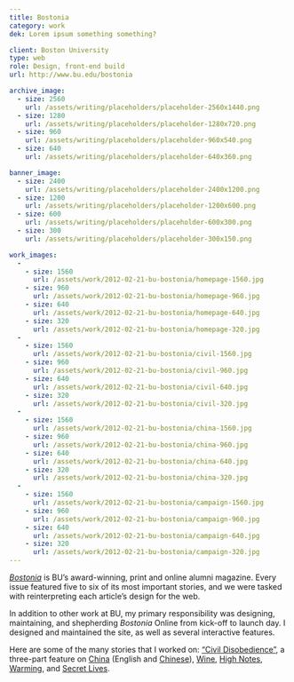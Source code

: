 ```yaml
---
title: Bostonia
category: work
dek: Lorem ipsum something something?

client: Boston University
type: web
role: Design, front-end build
url: http://www.bu.edu/bostonia

archive_image:
  - size: 2560
    url: /assets/writing/placeholders/placeholder-2560x1440.png
  - size: 1280
    url: /assets/writing/placeholders/placeholder-1280x720.png
  - size: 960
    url: /assets/writing/placeholders/placeholder-960x540.png
  - size: 640
    url: /assets/writing/placeholders/placeholder-640x360.png

banner_image:
  - size: 2400
    url: /assets/writing/placeholders/placeholder-2400x1200.png
  - size: 1200
    url: /assets/writing/placeholders/placeholder-1200x600.png
  - size: 600
    url: /assets/writing/placeholders/placeholder-600x300.png
  - size: 300
    url: /assets/writing/placeholders/placeholder-300x150.png

work_images:
  -
    - size: 1560
      url: /assets/work/2012-02-21-bu-bostonia/homepage-1560.jpg
    - size: 960
      url: /assets/work/2012-02-21-bu-bostonia/homepage-960.jpg
    - size: 640
      url: /assets/work/2012-02-21-bu-bostonia/homepage-640.jpg
    - size: 320
      url: /assets/work/2012-02-21-bu-bostonia/homepage-320.jpg
  -
    - size: 1560
      url: /assets/work/2012-02-21-bu-bostonia/civil-1560.jpg
    - size: 960
      url: /assets/work/2012-02-21-bu-bostonia/civil-960.jpg
    - size: 640
      url: /assets/work/2012-02-21-bu-bostonia/civil-640.jpg
    - size: 320
      url: /assets/work/2012-02-21-bu-bostonia/civil-320.jpg
  -
    - size: 1560
      url: /assets/work/2012-02-21-bu-bostonia/china-1560.jpg
    - size: 960
      url: /assets/work/2012-02-21-bu-bostonia/china-960.jpg
    - size: 640
      url: /assets/work/2012-02-21-bu-bostonia/china-640.jpg
    - size: 320
      url: /assets/work/2012-02-21-bu-bostonia/china-320.jpg
  -
    - size: 1560
      url: /assets/work/2012-02-21-bu-bostonia/campaign-1560.jpg
    - size: 960
      url: /assets/work/2012-02-21-bu-bostonia/campaign-960.jpg
    - size: 640
      url: /assets/work/2012-02-21-bu-bostonia/campaign-640.jpg
    - size: 320
      url: /assets/work/2012-02-21-bu-bostonia/campaign-320.jpg
---
```


[*Bostonia*](http://www.bu.edu/bostonia) is BU’s award-winning, print and online alumni magazine. Every issue featured five to six of its most important stories, and we were tasked with reinterpreting each article’s design for the web.

In addition to other work at BU, my primary responsibility was designing, maintaining, and shepherding *Bostonia* Online from kick-off to launch day. I designed and maintained the site, as well as several interactive features.

Here are some of the many stories that I worked on: [“Civil Disobedience”](http://www.bu.edu/bostonia/summer14/civil-disobedience), a three-part feature on [China](http://www.bu.edu/bostonia/winter-spring14/china) (English and [Chinese](http://www.bu.edu/bostonia/winter-spring14/china/chinese/)), [Wine](http://www.bu.edu/bostonia/fall13/wine), [High Notes](http://www.bu.edu/bostonia/high-notes), [Warming](http://www.bu.edu/bostonia/summer13/warming), and [Secret Lives](http://www.bu.edu/bostonia/summer12/secret).

